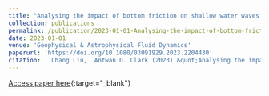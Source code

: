```yaml
---
title: "Analysing the impact of bottom friction on shallow water waves over idealised bottom topographies"
collection: publications
permalink: /publication/2023-01-01-Analysing-the-impact-of-bottom-friction-on-shallow-water-waves-over-idealised-bottom-topographies
date: 2023-01-01
venue: 'Geophysical & Astrophysical Fluid Dynamics'
paperurl: 'https://doi.org/10.1080/03091929.2023.2204430'
citation: ' Chang Liu,  Antwan D. Clark (2023) &quot;Analysing the impact of bottom friction on shallow water waves over idealised bottom topographies.&quot; <i>Geophysical & Astrophysical Fluid Dynamics</i>. 117, 107--129.'
---
```

[Access paper here](https://doi.org/10.1080/03091929.2023.2204430){:target="_blank"}

